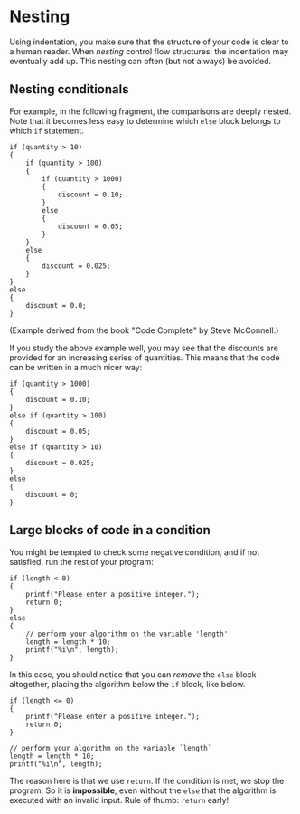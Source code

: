 # Nesting

Using indentation, you make sure that the structure of your code is clear to a human reader. When *nesting* control flow structures, the indentation may eventually add up. This nesting can often (but not always) be avoided.

## Nesting conditionals

For example, in the following fragment, the comparisons are deeply nested. Note that it becomes less easy to determine which `else` block belongs to which `if` statement.

    if (quantity > 10)
    {
        if (quantity > 100)
        {
            if (quantity > 1000)
            {
                discount = 0.10;
            }
            else
            {
                discount = 0.05;
            }
        }
        else
        {
            discount = 0.025;
        }
    }
    else
    {
        discount = 0.0;
    }

(Example derived from the book "Code Complete" by Steve McConnell.)

If you study the above example well, you may see that the discounts are provided for an increasing series of quantities. This means that the code can be written in a much nicer way:

    if (quantity > 1000)
    {
        discount = 0.10;
    }
    else if (quantity > 100)
    {
        discount = 0.05;
    }
    else if (quantity > 10)
    {
        discount = 0.025;
    }
    else
    {
        discount = 0;
    }

## Large blocks of code in a condition

You might be tempted to check some negative condition, and if not satisfied, run the rest of your program:

    if (length < 0)
    {
        printf("Please enter a positive integer.");
        return 0;
    }
    else
    {
        // perform your algorithm on the variable 'length'
        length = length * 10;
        printf("%i\n", length);
    }

In this case, you should notice that you can *remove* the `else` block altogether, placing the algorithm below the `if` block, like below.

    if (length <= 0)
    {
        printf("Please enter a positive integer.");
        return 0;
    }

    // perform your algorithm on the variable `length`
    length = length * 10;
    printf("%i\n", length);

The reason here is that we use `return`. If the condition is met, we stop the program. So it is **impossible**, even without the `else` that the algorithm is executed with an invalid input. Rule of thumb: `return` early!
